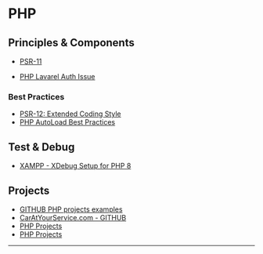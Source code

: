 PHP
=======================


Principles & Components
----------------------

- [PSR-11](https://github.com/php-fig/fig-standards/blob/master/accepted/PSR-11-container.md)

- [PHP Lavarel Auth Issue](https://stackoverflow.com/a/45603627/13903942)

### Best Practices

- [PSR-12: Extended Coding Style ](https://www.php-fig.org/psr/psr-12/)
- [PHP AutoLoad Best Practices](http://ditio.net/2008/11/13/php-autoload-best-practices/)


Test & Debug
----------------------


- [XAMPP - XDebug Setup for PHP 8](https://odan.github.io/2020/12/03/xampp-xdebug-setup-php8.html)


Projects
----------------------

- [GITHUB PHP projects examples](https://github.com/topics/php-project-example)
- [CarAtYourService.com - GITHUB](https://github.com/Hritik21/CarAtYourService.com)
- [PHP Projects](https://code-projects.org/c/languages/project/phpprojects/)
- [PHP Projects](https://www.phptpoint.com/projects/erp-system-project-in-php-free-download/)


-----------------------------------------------------------------------------------------------------